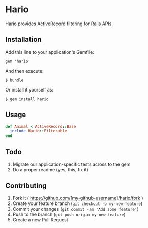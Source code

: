 # Hario

Hario provides ActiveRecord filtering for Rails APIs.

## Installation

Add this line to your application's Gemfile:

    gem 'hario'

And then execute:

    $ bundle

Or install it yourself as:

    $ gem install hario

## Usage

```ruby
def Animal < ActiveRecord::Base
  include Hario::Filterable
end
```

## Todo

1. Migrate our application-specific tests across to the gem
2. Do a proper readme (yes, this, fix it)

## Contributing

1. Fork it ( https://github.com/[my-github-username]/hario/fork )
2. Create your feature branch (`git checkout -b my-new-feature`)
3. Commit your changes (`git commit -am 'Add some feature'`)
4. Push to the branch (`git push origin my-new-feature`)
5. Create a new Pull Request
